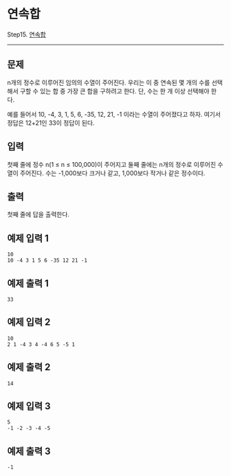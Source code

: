 # 연속합

Step15. [연속합](https://www.acmicpc.net/problem/1912)

---

## 문제

n개의 정수로 이루어진 임의의 수열이 주어진다. 우리는 이 중 연속된 몇 개의 수를 선택해서 구할 수 있는 합 중 가장 큰 합을 구하려고 한다. 단, 수는 한 개 이상 선택해야 한다.

예를 들어서 10, -4, 3, 1, 5, 6, -35, 12, 21, -1 이라는 수열이 주어졌다고 하자. 여기서 정답은 12+21인 33이 정답이 된다.

## 입력

첫째 줄에 정수 n(1 ≤ n ≤ 100,000)이 주어지고 둘째 줄에는 n개의 정수로 이루어진 수열이 주어진다. 수는 -1,000보다 크거나 같고, 1,000보다 작거나 같은 정수이다.

## 출력

첫째 줄에 답을 출력한다.

## 예제 입력 1 

```
10
10 -4 3 1 5 6 -35 12 21 -1
```

## 예제 출력 1 

```
33
```

## 예제 입력 2 

```
10
2 1 -4 3 4 -4 6 5 -5 1
```

## 예제 출력 2 

```
14
```

## 예제 입력 3 

```
5
-1 -2 -3 -4 -5
```

## 예제 출력 3 

```
-1
```